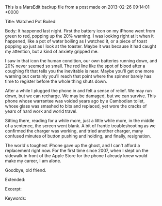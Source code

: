 This is a MarsEdit backup file from a post made on 2013-02-26 09:14:01 +0000

Title:
Watched Pot Boiled

Body:
It happened last night. First the battery icon on my iPhone went from green to red, popping up the 20% warning. I was looking right at it when it happened, like a pot of water boiling as I watched it, or a piece of toast popping up just as I look at the toaster. Maybe it was because it had caught my attention, but a kind of anxiety gripped me.

I saw in that icon the human condition, our own batteries running down, and 20% never seemed so small. The red line like the spot of blood after a coughing fit that tells you the inevitable is near. Maybe you'll get one more warning but certainly you'll reach that point where the spinner barely has time to register before the whole thing shuts down.

After a while I plugged the phone in and felt a sense of relief. We may run down, but we can recharge. We may be damaged, but we can survive. This phone whose warrantee was voided years ago by a Cambodian toilet, whose glass was smashed to bits and replaced, yet wore the cracks of years of hard work and world travel.

Sitting there, reading for a while more, just a little while more, in the middle of a sentence, the screen went blank. A bit of frantic troubleshooting as we confirmed the charger was working, and tried another charger, many confused minutes of button pushing and holding, and finally, resignation.

The world's toughest iPhone gave up the ghost, and I can't afford a replacement right now. For the first time since 2007, when I slept on the sidewalk in front of the Apple Store for the phone I already knew would make my career, I am alone.

Goodbye, old friend.

Extended:


Excerpt:


Keywords:
